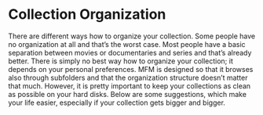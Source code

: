 # Collection Organization

There are different ways how to organize your collection.  Some people have no organization at all and that’s the worst case.  Most people have a basic separation between movies or documentaries and series and that’s already better.  There is simply no best way how to organize your collection; it depends on your personal preferences.  MFM is designed so that it browses also through subfolders and that the organization structure doesn’t matter that much.  However, it is pretty important to keep your collections as clean as possible on your hard disks.  Below are some suggestions, which make your life easier, especially if your collection gets bigger and bigger.
